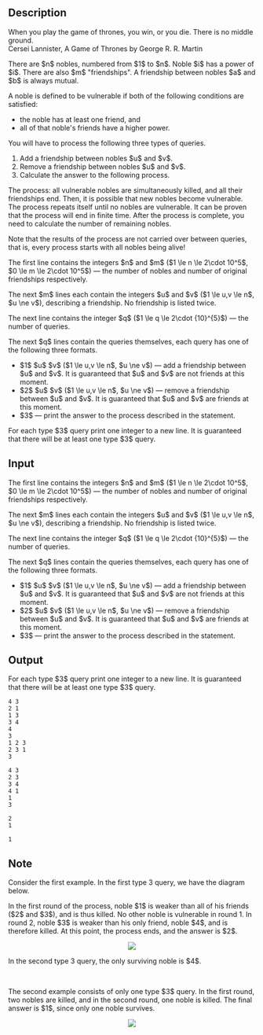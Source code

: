## Description

<div><div class="epigraph"><div class="epigraph-text"><span class="tex-font-style-it">When you play the game of thrones, you win, or you die. There is no middle ground.</span></div><div class="epigraph-source">Cersei Lannister, <span class="tex-font-style-it">A Game of Thrones</span> by George R.&nbsp;R. Martin</div></div><p>There are $n$ nobles, numbered from $1$ to $n$. Noble $i$ has a power of $i$. There are also $m$ "friendships". A friendship between nobles $a$ and $b$ is always mutual.</p><p>A noble is defined to be <span class="tex-font-style-it">vulnerable</span> if both of the following conditions are satisfied: </p><ul> <li> the noble has at least one friend, and </li><li> <span class="tex-font-style-bf">all</span> of that noble's friends have a higher power. </li></ul><p>You will have to process the following three types of queries. </p><ol> <li> Add a friendship between nobles $u$ and $v$. </li><li> Remove a friendship between nobles $u$ and $v$. </li><li> Calculate the answer to the following process. </li></ol><p>The process: all vulnerable nobles are simultaneously killed, and all their friendships end. Then, it is possible that new nobles become vulnerable. The process repeats itself until no nobles are vulnerable. It can be proven that the process will end in finite time. After the process is complete, you need to calculate the number of remaining nobles.</p><p>Note that the results of the process are <span class="tex-font-style-bf">not</span> carried over between queries, that is, every process starts with all nobles being alive!</p></div><div class="input-specification"><p>The first line contains the integers $n$ and $m$ ($1 \le n \le 2\cdot 10^5$, $0 \le m \le 2\cdot 10^5$) — the number of nobles and number of original friendships respectively.</p><p>The next $m$ lines each contain the integers $u$ and $v$ ($1 \le u,v \le n$, $u \ne v$), describing a friendship. No friendship is listed twice.</p><p>The next line contains the integer $q$ ($1 \le q \le 2\cdot {10}^{5}$) — the number of queries. </p><p>The next $q$ lines contain the queries themselves, each query has one of the following three formats. </p><ul> <li> $1$ $u$ $v$ ($1 \le u,v \le n$, $u \ne v$) — add a friendship between $u$ and $v$. It is guaranteed that $u$ and $v$ are not friends at this moment. </li><li> $2$ $u$ $v$ ($1 \le u,v \le n$, $u \ne v$) — remove a friendship between $u$ and $v$. It is guaranteed that $u$ and $v$ are friends at this moment. </li><li> $3$ — print the answer to the process described in the statement. </li></ul></div><div class="output-specification"><p>For each type $3$ query print one integer to a new line. It is guaranteed that there will be at least one type $3$ query.</p></div>

## Input

<p>The first line contains the integers $n$ and $m$ ($1 \le n \le 2\cdot 10^5$, $0 \le m \le 2\cdot 10^5$) — the number of nobles and number of original friendships respectively.</p><p>The next $m$ lines each contain the integers $u$ and $v$ ($1 \le u,v \le n$, $u \ne v$), describing a friendship. No friendship is listed twice.</p><p>The next line contains the integer $q$ ($1 \le q \le 2\cdot {10}^{5}$) — the number of queries. </p><p>The next $q$ lines contain the queries themselves, each query has one of the following three formats. </p><ul> <li> $1$ $u$ $v$ ($1 \le u,v \le n$, $u \ne v$) — add a friendship between $u$ and $v$. It is guaranteed that $u$ and $v$ are not friends at this moment. </li><li> $2$ $u$ $v$ ($1 \le u,v \le n$, $u \ne v$) — remove a friendship between $u$ and $v$. It is guaranteed that $u$ and $v$ are friends at this moment. </li><li> $3$ — print the answer to the process described in the statement. </li></ul>

## Output

<p>For each type $3$ query print one integer to a new line. It is guaranteed that there will be at least one type $3$ query.</p>





```input1
4 3
2 1
1 3
3 4
4
3
1 2 3
2 3 1
3
```




```input2
4 3
2 3
3 4
4 1
1
3
```




```output1
2
1
```




```output2
1
```



## Note

<p>Consider the first example. In the first type 3 query, we have the diagram below.</p><p>In the first round of the process, noble $1$ is weaker than all of his friends ($2$ and $3$), and is thus killed. No other noble is vulnerable in round 1. In round 2, noble $3$ is weaker than his only friend, noble $4$, and is therefore killed. At this point, the process ends, and the answer is $2$.</p><center> <img class="tex-graphics" src="file://feqW2Whc.png" style="max-width: 100.0%;max-height: 100.0%;"> </center><p>In the second type 3 query, the only surviving noble is $4$.</p><p>&nbsp;&nbsp;&nbsp;&nbsp;</p><p>The second example consists of only one type $3$ query. In the first round, two nobles are killed, and in the second round, one noble is killed. The final answer is $1$, since only one noble survives.</p><center> <img class="tex-graphics" src="file://sMg3Bzh1.png" style="max-width: 100.0%;max-height: 100.0%;"> </center>
